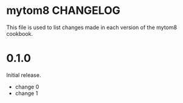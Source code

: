# mytom8 CHANGELOG

This file is used to list changes made in each version of the mytom8 cookbook.

# 0.1.0

Initial release.

- change 0
- change 1


